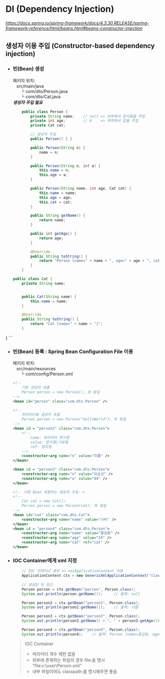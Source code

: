 # DI (Dependency Injection)
###### https://docs.spring.io/spring-framework/docs/4.3.30.RELEASE/spring-framework-reference/html/beans.html#beans-constructor-injection

## 생성자 이용 주입 (Constructor-based dependency injection)

- ### 빈(Bean) 생성
  패키지 위치:<br>&nbsp;&nbsp;
    src/main/java<br>&nbsp;&nbsp;&nbsp;&nbsp;&nbsp;&nbsp;
        └ com/dto/Person.java<br>&nbsp;&nbsp;&nbsp;&nbsp;&nbsp;&nbsp;
        └ com/dto/Cat.java<br>
  ***생성자 주입 필요***
    ```java
        public class Person {
            private String name;    // null => 외부에서 문자열을 주입
            private int age; 		// 0	=> 외부에서 값을 주입
            private Cat cat;

            // 생성자 주입
            public Person() { }

            public Person(String n) {
                name = n;
            }

            public Person(String n, int a) {
                this.name = n;
                this.age = a;
	        }

            public Person(String name, int age, Cat cat) {
                this.name = name;
                this.age = age;
                this.cat = cat;
            }

            public String getName() {
                return name;
            }

            public int getAge() {
                return age;
            }

            @Override
            public String toString() {
                return "Person [name=" + name + ", age=" + age + ", cat=" + cat + "]";
            }
        }
    ```
    ```java
    public class Cat {
        private String name;
	
	
        public Cat(String name) {
            this.name = name;
        }

        @Override
        public String toString() {
            return "Cat [name=" + name + "]";
        }
}
    ```

- ### 빈(Bean) 등록 : Spring Bean Configuration File 이용
    패키지 위치:<br>&nbsp;&nbsp;
    src/main/resources<br>&nbsp;&nbsp;&nbsp;&nbsp;&nbsp;&nbsp;
        └ com/config/Person.xml
    ```xml
    <!-- 
        기본 생성자 호출 
        Person person = new Person(); 와 동일
    -->
    <bean id="person" class="com.dto.Person" />

    <!-- 
        파라미터有 생성자 호출 
        Person person = new Person("helloWorld"); 와 동일
    -->
    <bean id = "person2" class="com.dto.Person">
        <!-- 
            name: 파라미터 변수명
            value: 문자열|기본형
            ref: 참조형
        -->
        <constructor-arg name="n" value="이름" />
	</bean>

    <bean id = "person3" class="com.dto.Person">
        <constructor-arg name="n" value="이순신" />
        <constructor-arg name="a" value="44" />
	</bean>

    <!-- 다른 Bean 포함하는 생성자 주입-->
    <!-- 
        Cat cat = new Cat();
        Person person = new Person(cat); 와 동일
    -->
    <bean id="cat" class="com.dto.Cat">
        <constructor-arg name="name" value="나비" />
    </bean>
    <bean id = "person4" class="com.dto.Person">
        <constructor-arg name="name" value="홍길동" />
        <constructor-arg name="age" value="24" />
        <constructor-arg name="cat" ref="cat" />
	</bean>
    ```

- ### IOC Container에게 xml 지정
    ```java
        // IOC 컨테이너 생성 => xxxApplicationContext 이용
        ApplicationContext ctx = new GenericXmlApplicationContext("classpath:com/config/person.xml");
        
        // 생성된 빈 접근
        Person person = ctx.getBean("person", Person.class);
		System.out.println(person.getName());     // 출력: null

		Person person2 = ctx.getBean("person2", Person.class);
		System.out.println(person2.getName());    // 출력: 이름

        Person person3 = ctx.getBean("person3", Person.class);
		System.out.println(person3.getName() + ", " + person3.getAge());  // 출력: 이순신, 44

        Person person4 = ctx.getBean("person4", Person.class);
		System.out.println(person4);    // 출력: Person [name=홍길동, age=24, cat=Cat [name=나비]]
    ```
    
    > IOC Container
    > - 파라미터 개수 제한 없음 
    > - 외부에 존재하는 파일의 경우 file:을 명시<br>
    >   "file:c:\\user\\Person.xml"
    > - 내부 파일이여도  classpath:를 명시해주면 좋음
